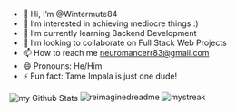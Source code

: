 - 👋 Hi, I’m @Wintermute84
- 👀 I’m interested in achieving mediocre things :) 
- 🌱 I’m currently learning Backend Development
- 💞️ I’m looking to collaborate on Full Stack Web Projects
- 📫 How to reach me neuromancerr83@gmail.com
- 😄 Pronouns: He/Him
- ⚡ Fun fact: Tame Impala is just one dude! 

<!---
Wintermute84/Wintermute84 is a ✨ special ✨ repository because its `README.md` (this file) appears on your GitHub profile.
You can click the Preview link to take a look at your changes.
--->
<img align="center" src="https://github-readme-stats.vercel.app/api?username=wintermute84&include_all_commits=true&count_private=true&show_icons=true&line_height=20&title_color=2B5BBD&icon_color=1124BB&text_color=A1A1A1&bg_color=0,000000,130F40" alt="my Github Stats"/>



<img src="https://myreadme.vercel.app/api/embed/wintermute84?panels=userstatistics,toprepositories,toplanguages,commitgraph" alt="reimaginedreadme"/>

<img src="https://github-readme-streak-stats.herokuapp.com/?user=wintermute84&theme=tokyonight" alt="mystreak"/>

